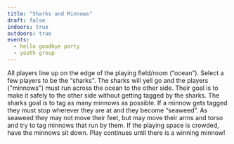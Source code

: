 ```yaml
---
title: "Sharks and Minnows"
draft: false
indoors: true
outdoors: true
events:
  - hello goodbye party
  - youth group
---
```


All players line up on the edge of the playing field/room (“ocean”). Select a few players to be the “sharks”. The sharks will yell go and the players ("minnows") must run across the ocean to the other side. Their goal is to make it safely to the other side without getting tagged by the sharks. The sharks goal is to tag as many minnows as possible. If a minnow gets tagged they must stop wherever they are at and they become “seaweed”. As seaweed they may not move their feet, but may move their arms and torso and try to tag minnows that run by them. If the playing space is crowded, have the minnows sit down. Play continues until there is a winning minnow!
